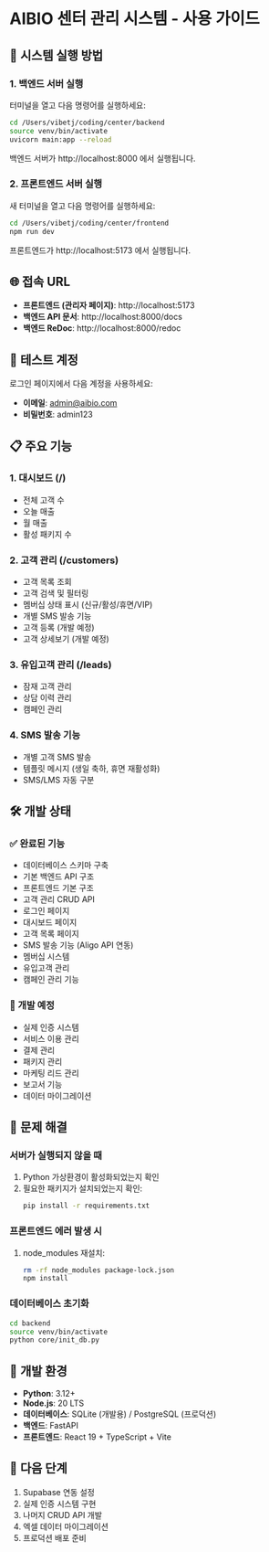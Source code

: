 # AIBIO 센터 관리 시스템 - 사용 가이드

## 🚀 시스템 실행 방법

### 1. 백엔드 서버 실행

터미널을 열고 다음 명령어를 실행하세요:

```bash
cd /Users/vibetj/coding/center/backend
source venv/bin/activate
uvicorn main:app --reload
```

백엔드 서버가 http://localhost:8000 에서 실행됩니다.

### 2. 프론트엔드 서버 실행

새 터미널을 열고 다음 명령어를 실행하세요:

```bash
cd /Users/vibetj/coding/center/frontend
npm run dev
```

프론트엔드가 http://localhost:5173 에서 실행됩니다.

## 🌐 접속 URL

- **프론트엔드 (관리자 페이지)**: http://localhost:5173
- **백엔드 API 문서**: http://localhost:8000/docs
- **백엔드 ReDoc**: http://localhost:8000/redoc

## 🔐 테스트 계정

로그인 페이지에서 다음 계정을 사용하세요:
- **이메일**: admin@aibio.com
- **비밀번호**: admin123

## 📋 주요 기능

### 1. 대시보드 (/)
- 전체 고객 수
- 오늘 매출
- 월 매출
- 활성 패키지 수

### 2. 고객 관리 (/customers)
- 고객 목록 조회
- 고객 검색 및 필터링
- 멤버십 상태 표시 (신규/활성/휴면/VIP)
- 개별 SMS 발송 기능
- 고객 등록 (개발 예정)
- 고객 상세보기 (개발 예정)

### 3. 유입고객 관리 (/leads)
- 잠재 고객 관리
- 상담 이력 관리
- 캠페인 관리

### 4. SMS 발송 기능
- 개별 고객 SMS 발송
- 템플릿 메시지 (생일 축하, 휴면 재활성화)
- SMS/LMS 자동 구분

## 🛠 개발 상태

### ✅ 완료된 기능
- 데이터베이스 스키마 구축
- 기본 백엔드 API 구조
- 프론트엔드 기본 구조
- 고객 관리 CRUD API
- 로그인 페이지
- 대시보드 페이지
- 고객 목록 페이지
- SMS 발송 기능 (Aligo API 연동)
- 멤버십 시스템
- 유입고객 관리
- 캠페인 관리 기능

### 🚧 개발 예정
- 실제 인증 시스템
- 서비스 이용 관리
- 결제 관리
- 패키지 관리
- 마케팅 리드 관리
- 보고서 기능
- 데이터 마이그레이션

## 🔧 문제 해결

### 서버가 실행되지 않을 때
1. Python 가상환경이 활성화되었는지 확인
2. 필요한 패키지가 설치되었는지 확인:
   ```bash
   pip install -r requirements.txt
   ```

### 프론트엔드 에러 발생 시
1. node_modules 재설치:
   ```bash
   rm -rf node_modules package-lock.json
   npm install
   ```

### 데이터베이스 초기화
```bash
cd backend
source venv/bin/activate
python core/init_db.py
```

## 📝 개발 환경

- **Python**: 3.12+
- **Node.js**: 20 LTS
- **데이터베이스**: SQLite (개발용) / PostgreSQL (프로덕션)
- **백엔드**: FastAPI
- **프론트엔드**: React 19 + TypeScript + Vite

## 🎯 다음 단계

1. Supabase 연동 설정
2. 실제 인증 시스템 구현
3. 나머지 CRUD API 개발
4. 엑셀 데이터 마이그레이션
5. 프로덕션 배포 준비